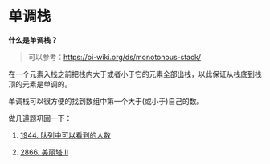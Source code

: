 # 单调栈

**什么是单调栈？**

> 可以参考：https://oi-wiki.org/ds/monotonous-stack/

在一个元素入栈之前把栈内大于或者小于它的元素全部出栈，以此保证从栈底到栈顶的元素是单调的。



单调栈可以很方便的找到数组中第一个大于(或小于)自己的数。



做几道题巩固一下：

1. [1944. 队列中可以看到的人数](https://leetcode.cn/problems/number-of-visible-people-in-a-queue/)

2. [2866. 美丽塔 II](https://leetcode.cn/problems/beautiful-towers-ii/)
